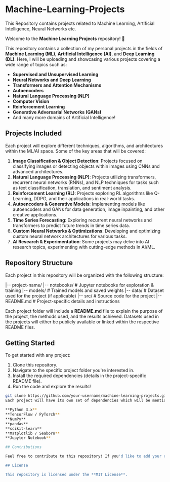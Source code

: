 # Machine-Learning-Projects
This Repository contains projects related to Machine Learning, Artificial Intelligence, Neural Networks etc.



Welcome to the **Machine Learning Projects** repository! 🚀

This repository contains a collection of my personal projects in the fields of **Machine Learning (ML)**, **Artificial Intelligence (AI)**, and **Deep Learning (DL)**. Here, I will be uploading and showcasing various projects covering a wide range of topics such as:

- **Supervised and Unsupervised Learning**
- **Neural Networks and Deep Learning**
- **Transformers and Attention Mechanisms**
- **Autoencoders**
- **Natural Language Processing (NLP)**
- **Computer Vision**
- **Reinforcement Learning**
- **Generative Adversarial Networks (GANs)**
- And many more domains of Artificial Intelligence!

## Projects Included

Each project will explore different techniques, algorithms, and architectures within the ML/AI space. Some of the key areas that will be covered:

1. **Image Classification & Object Detection**: Projects focused on classifying images or detecting objects within images using CNNs and advanced architectures.
2. **Natural Language Processing (NLP)**: Projects utilizing transformers, recurrent neural networks (RNNs), and NLP techniques for tasks such as text classification, translation, and sentiment analysis.
3. **Reinforcement Learning (RL)**: Projects exploring RL algorithms like Q-Learning, DDPG, and their applications in real-world tasks.
4. **Autoencoders & Generative Models**: Implementing models like autoencoders and GANs for data generation, image inpainting, and other creative applications.
5. **Time Series Forecasting**: Exploring recurrent neural networks and transformers to predict future trends in time series data.
6. **Custom Neural Networks & Optimizations**: Developing and optimizing custom neural network architectures for various tasks.
7. **AI Research & Experimentation**: Some projects may delve into AI research topics, experimenting with cutting-edge methods in AI/ML.

## Repository Structure

Each project in this repository will be organized with the following structure:


|-- project-name/ 
    |-- notebooks/ # Jupyter notebooks for exploration & training |-- models/ # Trained models and saved weights |-- data/ # Dataset used for the project (if applicable) |-- src/ # Source code for the project |-- README.md # Project-specific details and instructions


Each project folder will include a **README.md** file to explain the purpose of the project, the methods used, and the results achieved. Datasets used in the projects will either be publicly available or linked within the respective README files.

## Getting Started

To get started with any project:

1. Clone this repository.
2. Navigate to the specific project folder you're interested in.
3. Install the required dependencies (details in the project-specific README file).
4. Run the code and explore the results!

```bash
git clone https://github.com/your-username/machine-learning-projects.git## Requirements
Each project will have its own set of dependencies which will be mentioned in their respective README files. Some of the common libraries used across projects may include:

**Python 3.x**
**TensorFlow / PyTorch**
**NumPy**
**pandas**
**scikit-learn**
**Matplotlib / Seaborn**
**Jupyter Notebook**

## Contributions

Feel free to contribute to this repository! If you'd like to add your own ML/AI projects or collaborate on existing ones, please submit a pull request or open an issue.

## License

This repository is licensed under the **MIT License**.



